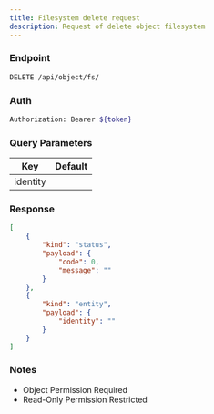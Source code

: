 ```yaml
---
title: Filesystem delete request
description: Request of delete object filesystem
---
```


### Endpoint

```bash
DELETE /api/object/fs/
```

### Auth

```bash
Authorization: Bearer ${token}
```

### Query Parameters

| Key | Default |
|-----|---------|
| identity |  |

### Response

```json [Json]
[
    {
        "kind": "status",
        "payload": {
            "code": 0,
            "message": ""
        }
    },
    {
        "kind": "entity",
        "payload": {
            "identity": ""
        }
    }
]
```

### Notes

- Object Permission Required
- Read-Only Permission Restricted
